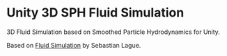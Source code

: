 # Unity 3D SPH Fluid Simulation
3D Fluid Simulation based on Smoothed Particle Hydrodynamics for Unity. 

Based on [Fluid Simulation](https://github.com/SebLague/Fluid-Sim) by Sebastian Lague.
